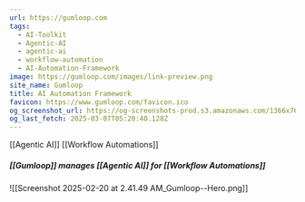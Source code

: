 ```yaml
---
url: https://gumloop.com
tags:
  - AI-Toolkit
  - Agentic-AI
  - agentic-ai
  - workflow-automation
  - AI-Automation-Framework
image: https://gumloop.com/images/link-preview.png
site_name: Gumloop
title: AI Automation Framework
favicon: https://www.gumloop.com/favicon.ico
og_screenshot_url: https://og-screenshots-prod.s3.amazonaws.com/1366x768/80/false/1b6ec3b8af38d1e248e978c042455b27a2aad3064ca94e0ef2191742410d4d02.jpeg
og_last_fetch: 2025-03-07T05:20:40.128Z
---
```


[[Agentic AI]]
[[Workflow Automations]]

##### [[Gumloop]] manages [[Agentic AI]] for [[Workflow Automations]]
![[Screenshot 2025-02-20 at 2.41.49 AM_Gumloop--Hero.png]]
